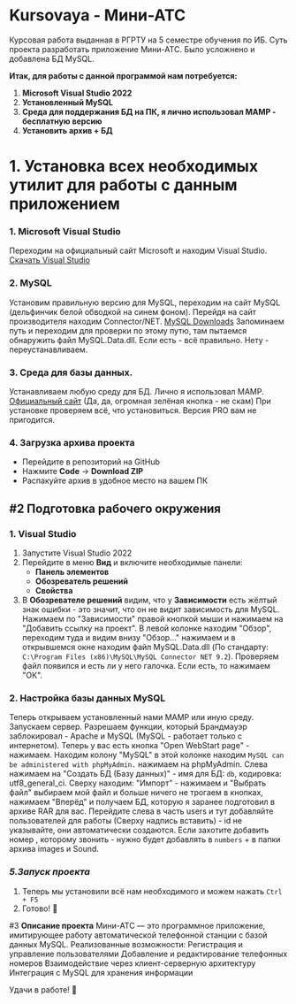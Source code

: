 # **Kursovaya - Мини-АТС**
Курсовая работа выданная в РГРТУ на 5 семестре обучения по ИБ. Суть проекта разработать приложение Мини-АТС. Было усложнено и добавлена БД MySQL.

**Итак, для работы с данной программой нам потребуется:**
1. **Microsoft Visual Studio 2022**
2. **Установленный MySQL**
3. **Среда для поддержания БД на ПК, я лично использовал MAMP - бесплатную версию**
4. **Установить архив + БД**

# 1. **Установка всех необходимых утилит для работы с данным приложением**
### 1. Microsoft Visual Studio
Переходим на официальный сайт Microsoft и находим Visual Studio. [Скачать Visual Studio](https://visualstudio.microsoft.com/ru/vs/community/)
### 2. MySQL
Установим правильную версию для MySQL, переходим на сайт MySQL (дельфинчик белой обводкой на синем фоном). Перейдя на сайт производителя находим Connector/NET. [MySQL Downloads](https://dev.mysql.com/downloads/connector/net/)
Запоминаем путь и переходим для проверки по этому путю, там пытаемся обнаружить файл MySQL.Data.dll. Если есть - всё правильно. Нету - переустанавливаем.
### 3. Среда для базы данных.
Устанавливаем любую среду для БД. Лично я использовал MAMP. [Официальный сайт](https://www.mamp.info/en/downloads/)  (Да, да, огромная зелёная кнопка - не скам)
При установке проверяем всё, что установиться. Версия PRO вам не пригодится.
### **4. Загрузка архива проекта**
- Перейдите в репозиторий на GitHub
- Нажмите **Code** → **Download ZIP**
- Распакуйте архив в удобное место на вашем ПК

## **#2 Подготовка рабочего окружения**
### **1. Visual Studio**
1. Запустите Visual Studio 2022
2. Перейдите в меню **Вид** и включите необходимые панели:
   - **Панель элементов**
   - **Обозреватель решений**
   - **Свойства**
3. В **Обозревателе решений** видим, что у **Зависимости** есть жёлтый знак ошибки - это значит, что он не видит зависимость для MySQL. Нажимаем по "Зависимости" правой кнопкой мыши и нажимаем на "Добавить ссылку на проект". В левой колонке находим "Обзор", переходим туда и видим внизу "Обзор..." нажимаем и в открывшемся окне находим файл MySQL.Data.dll (По стандарту: `C:\Program Files (x86)\MySQL\MySQL Connector NET 9.2`). Проверяем файл появился и есть ли у него галочка. Если есть, то нажимаем "ОК".
### **2. Настройка базы данных MySQL** 
Теперь открываем установленный нами MAMP или иную среду. Запускаем сервер. Разрешаем функции, который Брандмауэр заблокировал - Apache и MySQL (MySQL - работает только с интернетом). Теперь у вас есть кнопка "Open WebStart page" - нажимаем. Находим колону "MySQL" в этой колонке находим `MySQL can be administered with phpMyAdmin.` нажимаем на phpMyAdmin. Слева нажимаем на "Создать БД (Базу данных)" - имя для БД: `db`, кодировка: utf8_general_ci. Сверху находим: "Импорт" - нажимаем и "Выбрать файл" выбираем мой файл и больше ничего не трогаем в кнопках, нажимаем "Вперёд" и получаем БД, которую я заранее подготовил в архиве RAR для вас. Перейдите слева в часть users и тут добавляйте пользователей для работы (Сверху надпись вставить) - id не указывайте, они автоматически создаются. Если захотите добавить номер , которому звонить - нужно будет добавлять в `numbers` + в папки архива images и Sound.
### *5.Запуск проекта*
1. Теперь мы установили всё нам необходимого и можем нажать `Ctrl + F5`
2. Готово! 🎉

#3 **Описание проекта**
Мини-АТС — это программное приложение, имитирующее работу автоматической телефонной станции с базой данных MySQL. Реализованные возможности:
Регистрация и управление пользователями
Добавление и редактирование телефонных номеров
Взаимодействие через клиент-серверную архитектуру
Интеграция с MySQL для хранения информации

Удачи в работе! 🚀
